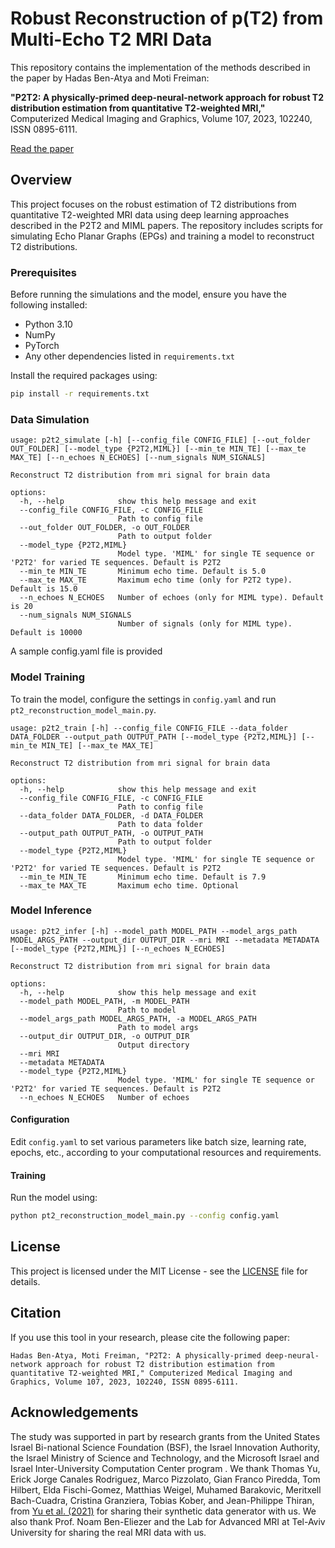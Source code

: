 # Robust Reconstruction of p(T2) from Multi-Echo T2 MRI Data

This repository contains the implementation of the methods described in the paper by Hadas Ben-Atya and Moti Freiman:

**"P2T2: A physically-primed deep-neural-network approach for robust T2 distribution estimation from quantitative T2-weighted MRI,"** Computerized Medical Imaging and Graphics, Volume 107, 2023, 102240, ISSN 0895-6111.

[Read the paper](https://www.sciencedirect.com/science/article/pii/S0895611123000587)

## Overview

This project focuses on the robust estimation of T2 distributions from quantitative T2-weighted MRI data using deep learning approaches described in the P2T2 and MIML papers. The repository includes scripts for simulating Echo Planar Graphs (EPGs) and training a model to reconstruct T2 distributions.

### Prerequisites

Before running the simulations and the model, ensure you have the following installed:
- Python 3.10
- NumPy
- PyTorch
- Any other dependencies listed in `requirements.txt`

Install the required packages using:
```bash
pip install -r requirements.txt
```



### Data Simulation

```
usage: p2t2_simulate [-h] [--config_file CONFIG_FILE] [--out_folder OUT_FOLDER] [--model_type {P2T2,MIML}] [--min_te MIN_TE] [--max_te MAX_TE] [--n_echoes N_ECHOES] [--num_signals NUM_SIGNALS]

Reconstruct T2 distribution from mri signal for brain data

options:
  -h, --help            show this help message and exit
  --config_file CONFIG_FILE, -c CONFIG_FILE
                        Path to config file
  --out_folder OUT_FOLDER, -o OUT_FOLDER
                        Path to output folder
  --model_type {P2T2,MIML}
                        Model type. 'MIML' for single TE sequence or 'P2T2' for varied TE sequences. Default is P2T2
  --min_te MIN_TE       Minimum echo time. Default is 5.0
  --max_te MAX_TE       Maximum echo time (only for P2T2 type). Default is 15.0
  --n_echoes N_ECHOES   Number of echoes (only for MIML type). Default is 20
  --num_signals NUM_SIGNALS
                        Number of signals (only for MIML type). Default is 10000
```

A sample config.yaml file is provided

### Model Training

To train the model, configure the settings in `config.yaml` and run `pt2_reconstruction_model_main.py`.

```
usage: p2t2_train [-h] --config_file CONFIG_FILE --data_folder DATA_FOLDER --output_path OUTPUT_PATH [--model_type {P2T2,MIML}] [--min_te MIN_TE] [--max_te MAX_TE]

Reconstruct T2 distribution from mri signal for brain data

options:
  -h, --help            show this help message and exit
  --config_file CONFIG_FILE, -c CONFIG_FILE
                        Path to config file
  --data_folder DATA_FOLDER, -d DATA_FOLDER
                        Path to data folder
  --output_path OUTPUT_PATH, -o OUTPUT_PATH
                        Path to output folder
  --model_type {P2T2,MIML}
                        Model type. 'MIML' for single TE sequence or 'P2T2' for varied TE sequences. Default is P2T2
  --min_te MIN_TE       Minimum echo time. Default is 7.9
  --max_te MAX_TE       Maximum echo time. Optional
```

### Model Inference
```
usage: p2t2_infer [-h] --model_path MODEL_PATH --model_args_path MODEL_ARGS_PATH --output_dir OUTPUT_DIR --mri MRI --metadata METADATA [--model_type {P2T2,MIML}] [--n_echoes N_ECHOES]

Reconstruct T2 distribution from mri signal for brain data

options:
  -h, --help            show this help message and exit
  --model_path MODEL_PATH, -m MODEL_PATH
                        Path to model
  --model_args_path MODEL_ARGS_PATH, -a MODEL_ARGS_PATH
                        Path to model args
  --output_dir OUTPUT_DIR, -o OUTPUT_DIR
                        Output directory
  --mri MRI
  --metadata METADATA
  --model_type {P2T2,MIML}
                        Model type. 'MIML' for single TE sequence or 'P2T2' for varied TE sequences. Default is P2T2
  --n_echoes N_ECHOES   Number of echoes
```



#### Configuration

Edit `config.yaml` to set various parameters like batch size, learning rate, epochs, etc., according to your computational resources and requirements.

#### Training

Run the model using:
```bash
python pt2_reconstruction_model_main.py --config config.yaml
```

## License

This project is licensed under the MIT License - see the [LICENSE](LICENSE) file for details.

## Citation

If you use this tool in your research, please cite the following paper:
```
Hadas Ben-Atya, Moti Freiman, "P2T2: A physically-primed deep-neural-network approach for robust T2 distribution estimation from quantitative T2-weighted MRI," Computerized Medical Imaging and Graphics, Volume 107, 2023, 102240, ISSN 0895-6111.
```

## Acknowledgements

The study was supported in part by research grants from the United States Israel Bi-national Science Foundation (BSF), the Israel Innovation Authority, the Israel Ministry of Science and Technology, and the Microsoft Israel and Israel Inter-University Computation Center program . We thank Thomas Yu, Erick Jorge Canales Rodriguez, Marco Pizzolato, Gian Franco Piredda, Tom Hilbert, Elda Fischi-Gomez, Matthias Weigel, Muhamed Barakovic, Meritxell Bach-Cuadra, Cristina Granziera, Tobias Kober, and Jean-Philippe Thiran, from [Yu et al. (2021)](https://doi.org/10.1016/j.media.2020.101940) for sharing their synthetic data generator with us. We also thank Prof. Noam Ben-Eliezer and the Lab for Advanced MRI at Tel-Aviv University for sharing the real MRI data with us.
